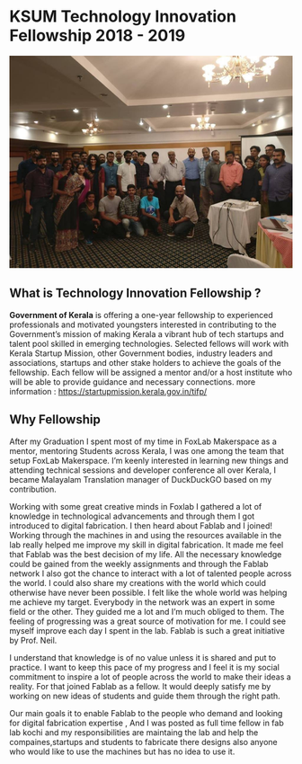 # KSUM Technology Innovation Fellowship 2018 - 2019

<img src="/res/img/FirstInductionProgram.jpg" alt="Fellowship Induction Programme">

<h2> What is Technology Innovation Fellowship ? </h2>

<b>Government of Kerala</b> is offering a one-year fellowship to experienced professionals and motivated youngsters interested in contributing to the Government’s mission of making Kerala a vibrant hub of tech startups and talent pool skilled in emerging technologies. Selected fellows will work with Kerala Startup Mission, other Government bodies, industry leaders and associations, startups and other stake holders to achieve the goals of the fellowship. Each fellow will be assigned a mentor and/or a host institute who will be able to provide guidance and necessary connections. more information : https://startupmission.kerala.gov.in/tifp/

<h2>Why Fellowship </h2>

After my Graduation I spent most of my time in FoxLab Makerspace as a mentor, mentoring Students across Kerala, I was one among the team that setup FoxLab Makerspace. I’m keenly interested in learning new things and attending technical sessions and developer conference all over Kerala, I became Malayalam Translation manager of DuckDuckGO based on my contribution.

Working with some great creative minds in Foxlab I gathered a lot of knowledge in technological advancements and through them I got introduced to digital fabrication. I then heard about Fablab and I joined! Working through the machines in and using the resources available in the lab really helped me improve my skill in digital fabrication. It made me feel that Fablab was the best decision of my life. All the necessary knowledge could be gained from the weekly assignments and through the Fablab network I also got the chance to interact with a lot of talented people across the world. I could also share my creations with the world which could otherwise have never been possible. I felt like the whole world was helping me achieve my target. Everybody in the network was an expert in some field or the other. They guided me a lot and I’m much obliged to them. The feeling of progressing was a great source of motivation for me. I could see myself improve each day I spent in the lab. Fablab is such a great initiative by Prof. Neil.

I understand that knowledge is of no value unless it is shared and put to practice. I want to keep this pace of my progress and I feel it is my social commitment to inspire a lot of people across the world to make their ideas a reality. For that joined Fablab as a fellow. It would deeply satisfy me by working on new ideas of students and guide them through the right path.

Our main goals it to enable Fablab to the people who demand and looking for digital fabrication expertise , And I was posted as full time fellow in fab lab kochi and my responsibilities are maintaing the lab and help the compaines,startups and students to fabricate there designs also anyone who would like to use the machines but has no idea to use it.



